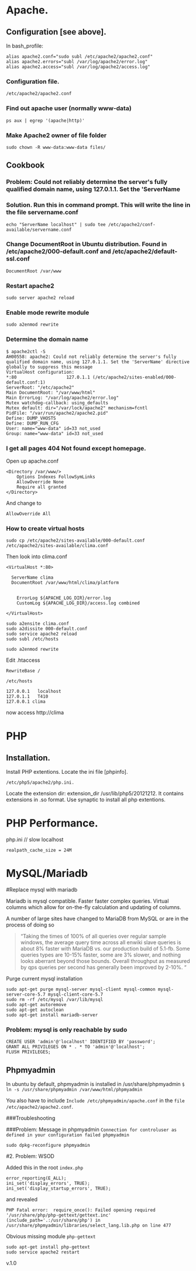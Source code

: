 

# Apache.


## Configuration [see above].

In bash_profile:
```
alias apache2.conf="sudo subl /etc/apache2/apache2.conf"
alias apache2.errors="subl /var/log/apache2/error.log"
alias apache2.access="subl /var/log/apache2/access.log"
```

### Configuration file.
`/etc/apache2/apache2.conf`

### Find out apache user (normally www-data)
`ps aux | egrep '(apache|http)'`

### Make Apache2 owner of file folder
`sudo chown -R www-data:www-data files/`

## Cookbook

### Problem: Could not reliably determine the server's fully qualified domain name, using 127.0.1.1. Set the 'ServerName
### Solution. Run this in command prompt. This will write the line in the file servername.conf
```
echo "ServerName localhost" | sudo tee /etc/apache2/conf-available/servername.conf
```

### Change DocumentRoot in Ubuntu distribution. Found in /etc/apache2/000-default.conf and /etc/apache2/default-ssl.conf
```
DocumentRoot /var/www
```

### Restart apache2
```
sudo server apache2 reload
```

### Enable mode rewrite module

```
sudo a2enmod rewrite
```

### Determine the domain name

```
$ apache2ctl -S
AH00558: apache2: Could not reliably determine the server's fully qualified domain name, using 127.0.1.1. Set the 'ServerName' directive globally to suppress this message
VirtualHost configuration:
*:80                   127.0.1.1 (/etc/apache2/sites-enabled/000-default.conf:1)
ServerRoot: "/etc/apache2"
Main DocumentRoot: "/var/www/html"
Main ErrorLog: "/var/log/apache2/error.log"
Mutex watchdog-callback: using_defaults
Mutex default: dir="/var/lock/apache2" mechanism=fcntl 
PidFile: "/var/run/apache2/apache2.pid"
Define: DUMP_VHOSTS
Define: DUMP_RUN_CFG
User: name="www-data" id=33 not_used
Group: name="www-data" id=33 not_used
```

### I get all pages 404 Not found except homepage.

Open up apache.conf

```
<Directory /var/www/>
    Options Indexes FollowSymLinks
    AllowOverride None
    Require all granted
</Directory>
```

And change to 
```
AllowOverride All
```

### How to create virtual hosts

```
sudo cp /etc/apache2/sites-available/000-default.conf /etc/apache2/sites-available/clima.conf
```

Then look into clima.conf
```
<VirtualHost *:80>
   
  ServerName clima     
  DocumentRoot /var/www/html/clima/platform


    ErrorLog ${APACHE_LOG_DIR}/error.log
    CustomLog ${APACHE_LOG_DIR}/access.log combined

</VirtualHost>
```

```
sudo a2ensite clima.conf
sudo a2dissite 000-default.conf
sudo service apache2 reload
sudo subl /etc/hosts
```

```
sudo a2enmod rewrite
```

Edit .htaccess
```
RewriteBase /
```

```
/etc/hosts

127.0.0.1   localhost
127.0.1.1   T410
127.0.0.1 clima
```

now access http://clima




# PHP

## Installation.

Install PHP extentions.
Locate the ini file [phpinfo].
```
/etc/php5/apache2/php.ini.
```
Locate the extension dir: extension_dir /usr/lib/php5/20121212. It contains extensions in .so format.
Use synaptic to install all php extentions.

# PHP Performance.

php.ini // slow localhost
```
realpath_cache_size = 24M
```

# MySQL/Mariadb


#Replace mysql with mariadb

Mariadb is mysql compatible. Faster faster complex queries. Virtual columns which allow for on-the-fly calculation and updating of columns.

A number of large sites have changed to MariaDB from MySQL or are in the process of doing so

>“Taking the times of 100% of all queries over regular sample windows, the average query time across all enwiki slave queries is about 8% faster with MariaDB vs. our production build of 5.1-fb. Some queries types are 10-15% faster, some are 3% slower, and nothing looks aberrant beyond those bounds. Overall throughput as measured by qps queries per second has generally been improved by 2-10%. “

Purge current mysql installation
```
sudo apt-get purge mysql-server mysql-client mysql-common mysql-server-core-5.7 mysql-client-core-5.7
sudo rm -rf /etc/mysql /var/lib/mysql
sudo apt-get autoremove
sudo apt-get autoclean
sudo apt-get install mariadb-server
```


### Problem: mysql is only reachable by sudo

```
CREATE USER 'admin'@'localhost' IDENTIFIED BY 'password';
GRANT ALL PRIVILEGES ON * . * TO 'admin'@'localhost';
FLUSH PRIVILEGES;
```

## Phpmyadmin
In ubuntu by default, phpmyadmin is installed in /usr/share/phpmyadmin
`$ ln -s /usr/share/phpmyadmin /var/www/html/phpmyadmin`

You also have to include 
`Include /etc/phpmyadmin/apache.conf` in the `file /etc/apache2/apache2.conf`.

###Troubleshooting

###Problem: Message in phpmyadmin ```Connection for controluser as defined in your configuration failed phpmyadmin```

`sudo dpkg-reconfigure phpmyadmin`

#2. Problem: WSOD

Added this in the root `index.php`
```
error_reporting(E_ALL);
ini_set('display_errors', TRUE);
ini_set('display_startup_errors', TRUE);
```
and revealed
```
PHP Fatal error:  require_once(): Failed opening required '/usr/share/php/php-gettext/gettext.inc' (include_path='.:/usr/share/php') in /usr/share/phpmyadmin/libraries/select_lang.lib.php on line 477
```

Obvious missing module `php-gettext`

```
sudo apt-get install php-gettext
sudo service apache2 restart
```


v.1.0